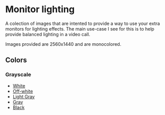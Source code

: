 # Monitor lighting

A colection of images that are intented to provide a way to use your extra monitors for lighting effects. The main use-case I see for this is to help provide balanced lighting in a video call.

Images provided are 2560x1440 and are monocolored.

## Colors

### Grayscale

- [White](./images/white.png)
- [Off-white](./images/off-white.png)
- [Light Gray](./images/light-gray.png)
- [Gray](./images/gray.png)
- [Black](./images/black.png)
